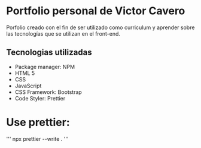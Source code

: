 # Portfolio personal de Victor Cavero

Porfolio creado con el fin de ser utilizado como curriculum y aprender sobre las tecnologías que se utilizan en el front-end.

## Tecnologias utilizadas

- Package manager: NPM
- HTML 5
- CSS
- JavaScript
- CSS Framework: Bootstrap
- Code Styler: Prettier

# Use prettier:

'''
npx prettier --write .
'''
